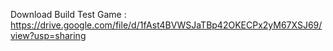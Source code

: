 Download Build Test Game : https://drive.google.com/file/d/1fAst4BVWSJaTBp42OKECPx2yM67XSJ69/view?usp=sharing
